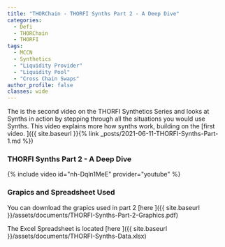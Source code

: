 ```yaml
---
title: "THORChain - THORFI Synths Part 2 - A Deep Dive"
categories:
  - Defi
  - THORChain
  - THORFI
tags:
  - MCCN  
  - Synthetics
  - "Liquidity Provider"
  - "Liquidity Pool"
  - "Cross Chain Swaps"
author_profile: false
classes: wide
---
```


The is the second video on the THORFI Synthetics Series and looks at Synths in action by stepping through all the situations you would use Synths. 
This video explains more how synths work, building on the [first video. ]({{ site.baseurl }}{% link _posts/2021-06-11-THORFI-Synths-Part-1.md %}) 


### THORFI Synths Part 2 - A Deep Dive
{% include video id="nh-Dqln1MeE" provider="youtube" %}


### Grapics and Spreadsheet Used
You can download the grapics used in part 2 [here ]({{ site.baseurl }}/assets/documents/THORFI-Synths-Part-2-Graphics.pdf)

The Excel Spreadsheet is located [here ]({{ site.baseurl }}/assets/documents/THORFI-Synths-Data.xlsx) 